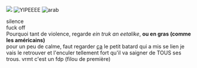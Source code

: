 ![](https://c.tenor.com/gQD88rOotgkAAAAd/tenor.gif)
![YIPEEEE](https://media.tenor.com/qJRMLPlR3_8AAAAj/maxwell-cat.gif)
![arab](h[ttps://media1.tenor.com/m/gQD88rOotgkAAAAd/arab-cat-cat-arab.gif](https://c.tenor.com/gQD88rOotgkAAAAd/tenor.gif))

silence  
fuck off  
Pourquoi tant de violence, regarde _ein truk an eetalike_, **ou en gras (comme les américains)**  
pour un peu de calme, faut regarder [ça](https://www.youtube.com/watch?v=xvFZjo5PgG0)
le petit batard qui a mis se lien je vais le retrouver et l'enculer tellement fort qu'il va saigner de TOUS ses trous. 
vrmt c'est un fdp (filou de première)
